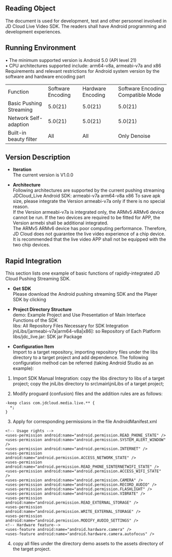 ## Reading Object
The document is used for development, test and other personnel involved in JD Cloud Live Video SDK. The readers shall have Android programming and development experiences.  

## Running Environment
•	The minimum supported version is Android 5.0 (API level 21)  
•	CPU architectures supported include: arm64-v8a, armeabi-v7a and x86  
Requirements and relevant restrictions for Android system version by the software and hardware encoding part   
<table>
<tr>
    <td>Function</td>
    <td>Software Encoding</td>
    <td>Hardware Encoding</td>
    <td>Software Encoding Compatible Mode</td>
</tr>
<tr>
    <td>Basic Pushing Streaming</td>
    <td>5.0(21)</td>
    <td>5.0(21)</td>
    <td>5.0(21)</td>
</tr>
<tr>
    <td>Network Self-adaption</td>
    <td>5.0(21)</td>
    <td>5.0(21)</td>
    <td>5.0(21)</td>
</tr>
 <tr>
    <td>Built-in beauty filter</td>
    <td>All</td>
    <td>All</td>
    <td>Only Denoise</td>
</tr> 
</table>  

## Version Description
* **Iteration**  
The current version is V1.0.0  

* **Architecture**  
Following architectures are supported by the current pushing streaming JDCloud_Live Android SDK:
armeabi-v7a
arm64-v8a
x86
To save apk size, please integrate the Version armeabi-v7a only if there is no special reason.   
If the Version armeabi-v7a is integrated only, the ARMv5 ARMv6 device cannot be run. If the two devices are required to be fitted for APP, the Version armebi shall be additional integrated.  
The ARMv5 ARMv6 device has poor computing performance. Therefore, JD Cloud does not guarantee the live video experience of a chip device. It is recommended that the live video APP shall not be equipped with the two chip devices.  

## Rapid Integration
This section lists one example of basic functions of rapidly-integrated JD Cloud Pushing Streaming SDK.

* **Get SDK**  
Please download the Android pushing streaming SDK and the Player SDK by clicking <a href="https://sdk-publish.oss.cn-north-1.jcloudcs.com/sdk/jdcloud_streamer_android.zip"></a><br/>  

* **Project Directory Structure**  
demo: Example Project and Use Presentation of Main Interface Functions of the SDK    
libs: All Repository Files Necessary for SDK Integration    
jniLibs/[armeabi-v7a|arm64-v8a|x86]: so Repository of Each Platform    
libs/jdc_live.jar: SDK jar Package    

* **Configuration Item**    
Import to a target repository, importing repository files under the libs directory to a target project and add dependence.
The following configuration method can be referred (taking Android Studio as an example):  

1) Import SDK
Manual Integration:
copy the libs directory to libs of a target project;
copy the jniLibs directory to src\main\jniLibs of a target project;

  2) Modify proguard (confusion) files and the addition rules are as follows:
  ```
  -keep class com.jdcloud.media.live.** {
    *;
  } 
  ```

  3) Apply for corresponding permissions in the file AndroidManifest.xml
  ```
  <!-- Usage rights -->
  <uses-permission android:name="android.permission.READ_PHONE_STATE" />
  <uses-permission android:name="android.permission.SYSTEM_ALERT_WINDOW" />
  <uses-permission android:name="android.permission.INTERNET" />
  <uses-permission android:name="android.permission.ACCESS_NETWORK_STATE" />
  <uses-permission android:name="android.permission.READ_PHONE_SINTERNETWIFI_STATE" />
  <uses-permission android:name="android.permission.ACCESS_WIFI_STATE" />
  <uses-permission android:name="android.permission.CAMERA" />
  <uses-permission android:name="android.permission.RECORD_AUDIO" />
  <uses-permission android:name="android.permission.FLASHLIGHT" />
  <uses-permission android:name="android.permission.VIBRATE" />
  <uses-permission android:name="android.permission.READ_EXTERNAL_STORAGE" />
  <uses-permission android:name="android.permission.WRITE_EXTERNAL_STORAGE" />
  <uses-permission android:name="android.permission.MODIFY_AUDIO_SETTINGS" />
  <!-- Hardware feature-->
  <uses-feature android:name="android.hardware.camera" />
  <uses-feature android:name="android.hardware.camera.autofocus" />  
  ```

  4) copy all files under the directory demo assets to the assets directory of the target project.  

